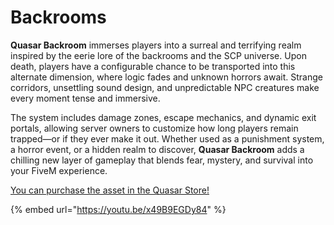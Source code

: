 # Backrooms

**Quasar Backroom** immerses players into a surreal and terrifying realm inspired by the eerie lore of the backrooms and the SCP universe. Upon death, players have a configurable chance to be transported into this alternate dimension, where logic fades and unknown horrors await. Strange corridors, unsettling sound design, and unpredictable NPC creatures make every moment tense and immersive.

The system includes damage zones, escape mechanics, and dynamic exit portals, allowing server owners to customize how long players remain trapped—or if they ever make it out. Whether used as a punishment system, a horror event, or a hidden realm to discover, **Quasar Backroom** adds a chilling new layer of gameplay that blends fear, mystery, and survival into your FiveM experience.

[You can purchase the asset in the Quasar Store!](https://www.quasar-store.com/scripts/backrooms)

{% embed url="https://youtu.be/x49B9EGDy84" %}
